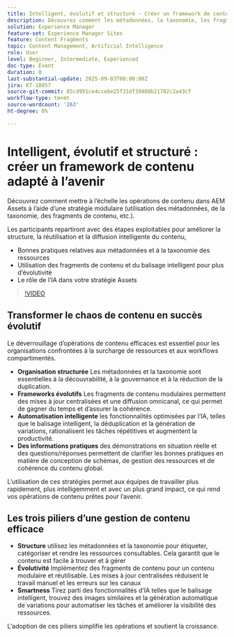 ```yaml
---
title: Intelligent, évolutif et structuré - Créer un framework de contenu adapté à l’avenir
description: Découvrez comment les métadonnées, la taxonomie, les fragments de contenu et l’automatisation optimisée par IA d’AEM rationalisent les opérations de contenu, améliorent la capacité de découverte et la diffusion à grande échelle.
solution: Experience Manager
feature-set: Experience Manager Sites
feature: Content Fragments
topic: Content Management, Artificial Intelligence
role: User
level: Beginner, Intermediate, Experienced
doc-type: Event
duration: 0
last-substantial-update: 2025-09-03T00:00:00Z
jira: KT-18857
source-git-commit: 85cd991ce4cce6e25f31df39400b21702c2a43cf
workflow-type: tm+mt
source-wordcount: '263'
ht-degree: 0%

---
```



# Intelligent, évolutif et structuré : créer un framework de contenu adapté à l’avenir

Découvrez comment mettre à l’échelle les opérations de contenu dans AEM Assets à l’aide d’une stratégie modulaire (utilisation des métadonnées, de la taxonomie, des fragments de contenu, etc.).

Les participants repartiront avec des étapes exploitables pour améliorer la structure, la réutilisation et la diffusion intelligente du contenu,

* Bonnes pratiques relatives aux métadonnées et à la taxonomie des ressources
* Utilisation des fragments de contenu et du balisage intelligent pour plus d’évolutivité
* Le rôle de l’IA dans votre stratégie Assets

>[!VIDEO](https://video.tv.adobe.com/v/3471382/?learn=on&enablevpops)

## Transformer le chaos de contenu en succès évolutif

Le déverrouillage d’opérations de contenu efficaces est essentiel pour les organisations confrontées à la surcharge de ressources et aux workflows compartimentés.

* **Organisation structurée** Les métadonnées et la taxonomie sont essentielles à la découvrabilité, à la gouvernance et à la réduction de la duplication.
* **Frameworks évolutifs** Les fragments de contenu modulaires permettent des mises à jour centralisées et une diffusion omnicanal, ce qui permet de gagner du temps et d’assurer la cohérence.
* **Automatisation intelligente** les fonctionnalités optimisées par l’IA, telles que le balisage intelligent, la déduplication et la génération de variations, rationalisent les tâches répétitives et augmentent la productivité.
* **Des informations pratiques** des démonstrations en situation réelle et des questions/réponses permettent de clarifier les bonnes pratiques en matière de conception de schémas, de gestion des ressources et de cohérence du contenu global.

L’utilisation de ces stratégies permet aux équipes de travailler plus rapidement, plus intelligemment et avec un plus grand impact, ce qui rend vos opérations de contenu prêtes pour l’avenir.

## Les trois piliers d’une gestion de contenu efficace

* **Structure** utilisez les métadonnées et la taxonomie pour étiqueter, catégoriser et rendre les ressources consultables. Cela garantit que le contenu est facile à trouver et à gérer
* **Évolutivité** Implémentez des fragments de contenu pour un contenu modulaire et réutilisable. Les mises à jour centralisées réduisent le travail manuel et les erreurs sur les canaux
* **Smartness** Tirez parti des fonctionnalités d’IA telles que le balisage intelligent, trouvez des images similaires et la génération automatique de variations pour automatiser les tâches et améliorer la visibilité des ressources.

L&#39;adoption de ces piliers simplifie les opérations et soutient la croissance.